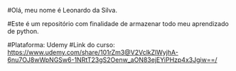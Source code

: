 #Olá, meu nome é Leonardo da Silva.

#Este é um repositório com finalidade de armazenar todo meu aprendizado de python.

#Plataforma: Udemy
#Link do curso: https://www.udemy.com/share/101rZm3@V2VclkZlWyjhA-6nu7OJ8wWpNGSw6-1NRtT23gS2Oenw_aON83ejEYiPHzp4x3Jgiw==/

